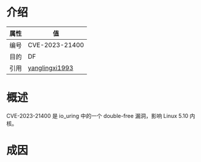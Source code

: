 # 介绍

|属性|值|
|-|-|
|编号|CVE-2023-21400|
|目的|DF|
|引用|[yanglingxi1993](https://yanglingxi1993.github.io/dirty_pagetable/dirty_pagetable.html)|

# 概述

CVE-2023-21400 是 io_uring 中的一个 double-free 漏洞，影响 Linux 5.10 内核。

# 成因

